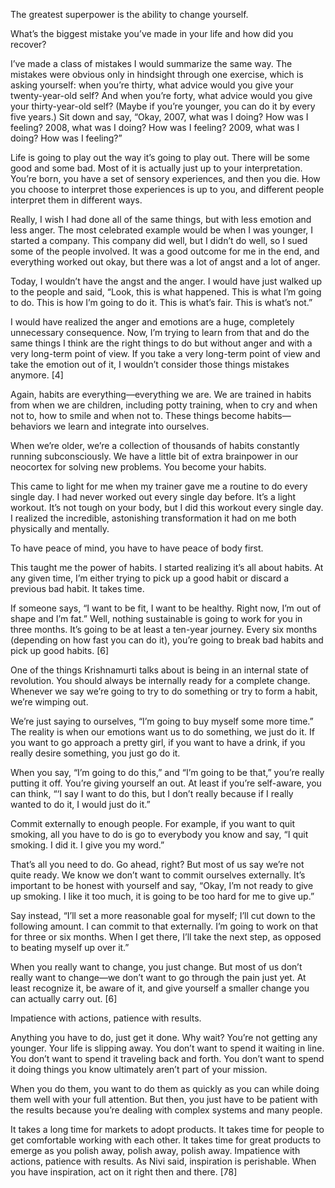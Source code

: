 The greatest superpower is the ability to change yourself. 

What’s the biggest mistake you’ve made in your life and how did you recover?

I’ve made a class of mistakes I would summarize the same way. The mistakes were obvious only in hindsight through one exercise, which is asking yourself: when you’re thirty, what advice would you give your twenty-year-old self? And when you’re forty, what advice would you give your thirty-year-old self? (Maybe if you’re younger, you can do it by every five years.) Sit down and say, “Okay, 2007, what was I doing? How was I feeling? 2008, what was I doing? How was I feeling? 2009, what was I doing? How was I feeling?” 

Life is going to play out the way it’s going to play out. There will be some good and some bad. Most of it is actually just up to your interpretation. You’re born, you have a set of sensory experiences, and then you die. How you choose to interpret those experiences is up to you, and different people interpret them in different ways. 

Really, I wish I had done all of the same things, but with less emotion and less anger. The most celebrated example would be when I was younger, I started a company. This company did well, but I didn’t do well, so I sued some of the people involved. It was a good outcome for me in the end, and everything worked out okay, but there was a lot of angst and a lot of anger. 

Today, I wouldn’t have the angst and the anger. I would have just walked up to the people and said, “Look, this is what happened. This is what I’m going to do. This is how I’m going to do it. This is what’s fair. This is what’s not.” 

I would have realized the anger and emotions are a huge, completely unnecessary consequence. Now, I’m trying to learn from that and do the same things I think are the right things to do but without anger and with a very long-term point of view. If you take a very long-term point of view and take the emotion out of it, I wouldn’t consider those things mistakes anymore. [4] 

Again, habits are everything—everything we are. We are trained in habits from when we are children, including potty training, when to cry and when not to, how to smile and when not to. These things become habits—behaviors we learn and integrate into ourselves. 

When we’re older, we’re a collection of thousands of habits constantly running subconsciously. We have a little bit of extra brainpower in our neocortex for solving new problems. You become your habits. 

This came to light for me when my trainer gave me a routine to do every single day. I had never worked out every single day before. It’s a light workout. It’s not tough on your body, but I did this workout every single day. I realized the incredible, astonishing transformation it had on me both physically and mentally. 

To have peace of mind, you have to have peace of body first. 

This taught me the power of habits. I started realizing it’s all about habits. At any given time, I’m either trying to pick up a good habit or discard a previous bad habit. It takes time.  

If someone says, “I want to be fit, I want to be healthy. Right now, I’m out of shape and I’m fat.” Well, nothing sustainable is going to work for you in three months. It’s going to be at least a ten-year journey. Every six months (depending on how fast you can do it), you’re going to break bad habits and pick up good habits. [6] 

One of the things Krishnamurti talks about is being in an internal state of revolution. You should always be internally ready for a complete change. Whenever we say we’re going to try to do something or try to form a habit, we’re wimping out. 

We’re just saying to ourselves, “I’m going to buy myself some more time.” The reality is when our emotions want us to do something, we just do it. If you want to go approach a pretty girl, if you want to have a drink, if you really desire something, you just go do it. 

When you say, “I’m going to do this,” and “I’m going to be that,” you’re really putting it off. You’re giving yourself an out. At least if you’re self-aware, you can think, “‘I say I want to do this, but I don’t really because if I really wanted to do it, I would just do it.” 

Commit externally to enough people. For example, if you want to quit smoking, all you have to do is go to everybody you know and say, “I quit smoking. I did it. I give you my word.” 

That’s all you need to do. Go ahead, right? But most of us say we’re not quite ready. We know we don’t want to commit ourselves externally. It’s important to be honest with yourself and say, “Okay, I’m not ready to give up smoking. I like it too much, it is going to be too hard for me to give up.” 

Say instead, “I’ll set a more reasonable goal for myself; I’ll cut down to the following amount. I can commit to that externally. I’m going to work on that for three or six months. When I get there, I’ll take the next step, as opposed to beating myself up over it.” 

When you really want to change, you just change. But most of us don’t really want to change—we don’t want to go through the pain just yet. At least recognize it, be aware of it, and give yourself a smaller change you can actually carry out. [6] 

Impatience with actions, patience with results. 

Anything you have to do, just get it done. Why wait? You’re not getting any younger. Your life is slipping away. You don’t want to spend it waiting in line. You don’t want to spend it traveling back and forth. You don’t want to spend it doing things you know ultimately aren’t part of your mission. 

When you do them, you want to do them as quickly as you can while doing them well with your full attention. But then, you just have to be patient with the results because you’re dealing with complex systems and many people. 

It takes a long time for markets to adopt products. It takes time for people to get comfortable working with each other. It takes time for great products to emerge as you polish away, polish away, polish away. Impatience with actions, patience with results. As Nivi said, inspiration is perishable. When you have inspiration, act on it right then and there. [78]